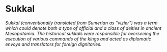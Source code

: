 # Sukkal

_Sukkal (conventionally translated from Sumerian as "vizier") was a term which could denote both a type of official and a class of deities in ancient Mesopotamia. The historical sukkals were responsible for overseeing the execution of various commands of the kings and acted as diplomatic envoys and translators for foreign dignitaries._

